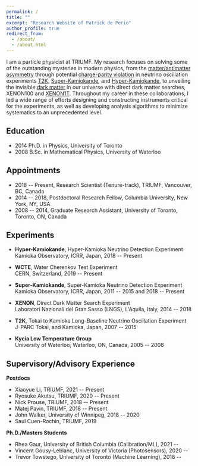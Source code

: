 ```yaml
---
permalink: /
title: ""
excerpt: "Research Website of Patrick de Perio"
author_profile: true
redirect_from: 
  - /about/
  - /about.html
---
```


I am a particle physicist at TRIUMF. My research focuses on solving some of the 
outstanding mysteries in modern physics, 
from the [matter/antimatter asymmetry](https://en.wikipedia.org/wiki/Baryon_asymmetry) 
through potential [charge-parity violation](https://en.wikipedia.org/wiki/CP_violation) 
in neutrino oscillation experiments [T2K](https://t2k-experiment.org/), 
[Super-Kamiokande](http://www-sk.icrr.u-tokyo.ac.jp/sk/index-e.html),
and [Hyper-Kamiokande](http://www.hyper-k.org), to unveiling 
the invisible [dark matter](https://en.wikipedia.org/wiki/Dark_matter) 
in our universe with direct dark matter searches, XENON100 
and [XENON1T](http://www.xenon1t.org/). 
Throughout my career in these collaborations, I led a wide range of 
efforts designing and constructing instruments critical for the experiments, as well 
as developing analysis algorithms to minimize systematics to an unprecedented level. 

Education
------
* 2014 Ph.D. in Physics, University of Toronto 
* 2008 B.Sc. in Mathematical Physics, University of Waterloo

Appointments
------
* 2018 -- Present, Research Scientist (Tenure-track), TRIUMF, Vancouver, BC, Canada
* 2014 -- 2018, Postdoctoral Research Fellow, Columbia University, New York, NY, USA
* 2008 -- 2014, Graduate Research Assistant, University of Toronto, Toronto, ON, Canada

Experiments
------
* __Hyper-Kamiokande__, Hyper-Kamioka Neutrino Detection Experiment   
  Kamioka Observatory, ICRR, Japan, 2018 -- Present 

* __WCTE__, Water Cherenkov Test Experiment   
  CERN, Switzerland, 2019 -- Present

<!--- 
* __EMPHATIC__, Experiment to Measure the Production of Hadrons at a Testbeam in Chicagoland   
 Fermilab, USA, 2018 -- Present
 -->
 
* __Super-Kamiokande__, Super-Kamioka Neutrino Detection Experiment   
  Kamioka Observatory, ICRR, Japan, 2011 -- 2015 and 2018 -- Present

* __XENON__, Direct Dark Matter Search Experiment   
  Laboratori Nazionali del Gran Sasso (LNGS), L'Aquila, Italy, 2014 -- 2018
  
<!--- 
* __DUET__, Dual Use Experiment at TRIUMF   
 TRIUMF, Vancouver, BC, Canada, 2009 -- 2015 
 -->
 
* __T2K__, Tokai to Kamioka Long-Baseline Neutrino Oscillation Experiment   
  J-PARC Tokai, and Kamioka, Japan, 2007 -- 2015

* __Kycia Low Temperature Group__   
  University of Waterloo, Waterloo, ON, Canada, 2005 -- 2008 

Supervisory/Advisory Experience
------
__Postdocs__
* Xiaoyue Li, TRIUMF, 2021 -- Present
* Ryosuke Akutsu, TRIUMF, 2020 -- Present
* Nick Prouse, TRIUMF, 2018 -- Present
* Matej Pavin, TRIUMF, 2018 -- Present
* John Walker, University of Winnipeg, 2018 -- 2020 
* Saul Cuen-Rochin, TRIUMF, 2019

__Ph.D./Masters Students__
* Rhea Gaur, University of British Columbia (Calibration/ML), 2021 -- 
* Vincent Gousy-Leblanc, University of Victoria (Photosensors), 2020 -- 
* Trevor Towstego, University of Toronto (Machine Learning), 2018 -- 

<!--- 
Undergraduates

* Soumyasnigdha Kudu, Mitacs, India (Machine Learning), 2021
* Zakaria Patel, McMaster University (Machine Learning), 2021
* Skylar Wingfelder, McMaster University (Photosensors) , 2021 --
* Michael Sekatchev, University of British Columbia (Photogrammetry), 2019 -- 
* Hichem Lahiouel, University of Waterloo (Machine Learning) , 2021
* Joshua Tindall, University of British Columbia (Machine Learning), 2020 -- 2021
* Andrey Goryelov, British Columbia Institute of Technology  (Machine Learning) , 2021
* Noah MacRitchie, British Columbia Institute of Technology  (Machine Learning) , 2021
* Young Kwon, British Columbia Institute of Technology  (Machine Learning) , 2021
* Aleksandra Sorokina, British Columbia Institute of Technology  (Machine Learning) , 2021
* Leo Zhao, University of British Columbia (Machine Learning), 2020 -- 2021
* Ben Huckell, University of British Columbia (Machine Learning), 2020 -- 2021 
* Jason Zhou, University of British Columbia (Machine Learning), 2020 -- 2021 
* Lauryn Cheung, University of British Columbia (Machine Learning), 2020 -- 2021 
* Shabnam Hashimi, British Columbia Institute of Technology (Data Processing) , 2020
* Abdullah Abdullah, British Columbia Institute of Technology (Data Processing) , 2020
* Harsimran Kaur, British Columbia Institute of Technology (Data Processing) , 2020
* Sheikh Billah, British Columbia Institute of Technology (Data Processing) , 2020
* Pavandeep Josan, British Columbia Institute of Technology (Data Processing) , 2020
* William Seo, British Columbia Institute of Technology (Data Processing) , 2020
* Calum Mcdonald, University of Waterloo (Machine Learning) , 2020
* Ashley Ferreira, University of Waterloo (Photosensors), 2020
* Tia Tuinstra, University of Waterloo (Machine Learning) , 2020
* Brendan Posehn, University of British Columbia (Machine Learning), 2019 -- 2020
* Daniel Backhouse, University of British Columbia (Machine Learning), 2019 -- 2020
* Jonah Gourlay, University of British Columbia (Machine Learning), 2019 -- 2020
* Alex Ezzat, University of British Columbia (Photosensors), 2019 -- 2020
* Alex Proskurin, University of British Columbia (Photosensors), 2019 -- 2020
* Chuan Du, University of British Columbia (Photosensors), 2019 -- 2020
* Noah Tajwar, University of British Columbia (Photosensors), 2019 -- 2020
* Maryam Baksh, University of British Columbia (Photogrammetry), 2019 -- 2020
* Forbes Choy, University of British Columbia (Photogrammetry), 2019 -- 2020
* Chris Jing, University of British Columbia (Photogrammetry), 2019 -- 2020
* Dylan Lu, University of British Columbia (Machine Learning), 2019 -- 2020
* Dylan Green, University of British Columbia (Machine Learning), 2019 -- 2020
* Jason Peng, University of British Columbia (Machine Learning), 2019 -- 2020
* Vincent Gousy-Leblanc, University of Montreal (Photosensors), 2019
* Julian Ding, University of British Columbia (Machine Learning), 2019
* Abhishek Kajal, University of Manitoba (Machine Learning) , 2019 -- 2020
* Sarvan Singh Gill, University of British Columbia (Detector Simulations) , 2019
* Mia Kramer, University of British Columbia (Photosensors) , 2018 -- 2019
* Alexander Shaw, Whitman College (Machine Learning)  , 2017
* Olenka Jain, Harvard University (Detector Simulations) , 2017
* Cameo Lance, Columbia University (Cryogenics) , 2015
-->
